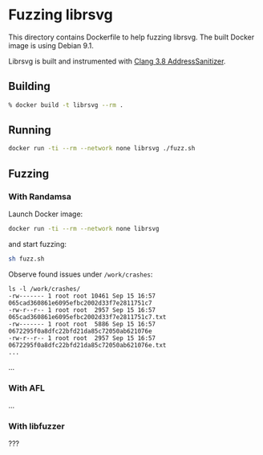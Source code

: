 # Fuzzing librsvg

This directory contains Dockerfile to help fuzzing librsvg. The built Docker
image is using Debian 9.1. 

Librsvg is built and instrumented with [Clang 3.8 AddressSanitizer](http://releases.llvm.org/3.8.0/tools/clang/docs/AddressSanitizer.html).

## Building

```sh
% docker build -t librsvg --rm .
```

## Running

```sh
docker run -ti --rm --network none librsvg ./fuzz.sh
```

## Fuzzing

### With Randamsa

Launch Docker image:

```sh
docker run -ti --rm --network none librsvg
```

and start fuzzing:

```sh
sh fuzz.sh
```

Observe found issues under `/work/crashes`:

```
ls -l /work/crashes/
-rw------- 1 root root 10461 Sep 15 16:57 065cad360861e6095efbc2002d33f7e2811751c7
-rw-r--r-- 1 root root  2957 Sep 15 16:57 065cad360861e6095efbc2002d33f7e2811751c7.txt
-rw------- 1 root root  5886 Sep 15 16:57 0672295f0a8dfc22bfd21da85c72050ab621076e
-rw-r--r-- 1 root root  2957 Sep 15 16:57 0672295f0a8dfc22bfd21da85c72050ab621076e.txt
...
```

...

### With AFL

...

### With libfuzzer

???
